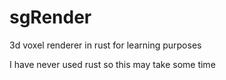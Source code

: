 # sgRender
3d voxel renderer in rust for learning purposes

I have never used rust so this may take some time